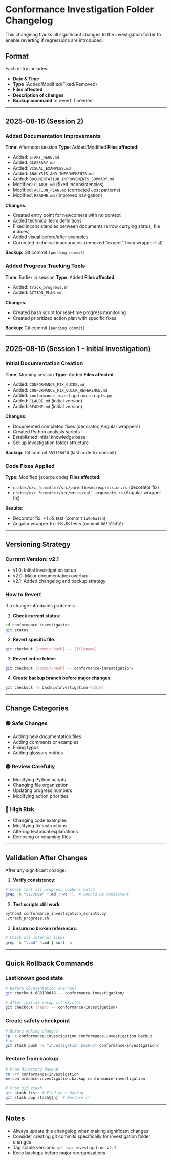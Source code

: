 # Conformance Investigation Folder Changelog

This changelog tracks all significant changes to the investigation folder to enable reverting if regressions are introduced.

## Format
Each entry includes:
- **Date & Time**
- **Type** (Added/Modified/Fixed/Removed)
- **Files affected**
- **Description of changes**
- **Backup command** to revert if needed

---

## 2025-08-16 (Session 2)

### Added Documentation Improvements
**Time**: Afternoon session
**Type**: Added/Modified
**Files affected**:
- Added: `START_HERE.md`
- Added: `GLOSSARY.md`
- Added: `VISUAL_EXAMPLES.md`
- Added: `ANALYSIS_AND_IMPROVEMENTS.md`
- Added: `DOCUMENTATION_IMPROVEMENTS_SUMMARY.md`
- Modified: `CLAUDE.md` (fixed inconsistencies)
- Modified: `ACTION_PLAN.md` (corrected Jest patterns)
- Modified: `README.md` (improved navigation)

**Changes**:
- Created entry point for newcomers with no context
- Added technical term definitions
- Fixed inconsistencies between documents (arrow currying status, file indices)
- Added visual before/after examples
- Corrected technical inaccuracies (removed "expect" from wrapper list)

**Backup**: Git commit `[pending commit]`

### Added Progress Tracking Tools
**Time**: Earlier in session
**Type**: Added
**Files affected**:
- Added: `track_progress.sh`
- Added: `ACTION_PLAN.md`

**Changes**:
- Created bash script for real-time progress monitoring
- Created prioritized action plan with specific fixes

**Backup**: Git commit `[pending commit]`

---

## 2025-08-16 (Session 1 - Initial Investigation)

### Initial Documentation Creation
**Time**: Morning session
**Type**: Added
**Files affected**:
- Added: `CONFORMANCE_FIX_GUIDE.md`
- Added: `CONFORMANCE_FIX_QUICK_REFERENCE.md`
- Added: `conformance_investigation_scripts.py`
- Added: `CLAUDE.md` (initial version)
- Added: `README.md` (initial version)

**Changes**:
- Documented completed fixes (decorator, Angular wrappers)
- Created Python analysis scripts
- Established initial knowledge base
- Set up investigation folder structure

**Backup**: Git commit `883108d18` (last code fix commit)

### Code Fixes Applied
**Type**: Modified (source code)
**Files affected**:
- `crates/oxc_formatter/src/parentheses/expression.rs` (decorator fix)
- `crates/oxc_formatter/src/write/call_arguments.rs` (Angular wrapper fix)

**Results**:
- Decorator fix: +1 JS test (commit `1a9e0a154`)
- Angular wrapper fix: +3 JS tests (commit `883108d18`)

---

## Versioning Strategy

### Current Version: v2.1
- v1.0: Initial investigation setup
- v2.0: Major documentation overhaul
- v2.1: Added changelog and backup strategy

### How to Revert

If a change introduces problems:

1. **Check current status**:
```bash
cd conformance-investigation
git status
```

2. **Revert specific file**:
```bash
git checkout [commit-hash] -- [filename]
```

3. **Revert entire folder**:
```bash
git checkout [commit-hash] -- conformance-investigation/
```

4. **Create backup branch before major changes**:
```bash
git checkout -b backup/investigation-[date]
```

---

## Change Categories

### 🟢 Safe Changes
- Adding new documentation files
- Adding comments or examples
- Fixing typos
- Adding glossary entries

### 🟡 Review Carefully
- Modifying Python scripts
- Changing file organization
- Updating progress numbers
- Modifying action priorities

### 🔴 High Risk
- Changing code examples
- Modifying fix instructions
- Altering technical explanations
- Removing or renaming files

---

## Validation After Changes

After any significant change:

1. **Verify consistency**:
```bash
# Check that all progress numbers match
grep -h "517/699" *.md | wc -l  # Should be consistent
```

2. **Test scripts still work**:
```bash
python3 conformance_investigation_scripts.py
./track_progress.sh
```

3. **Ensure no broken references**:
```bash
# Check all internal links
grep -h "\.md" *.md | sort -u
```

---

## Quick Rollback Commands

### Last known good state
```bash
# Before documentation overhaul
git checkout 883108d18 -- conformance-investigation/

# After initial setup (if exists)
git checkout [hash] -- conformance-investigation/
```

### Create safety checkpoint
```bash
# Before making changes
cp -r conformance-investigation conformance-investigation.backup
# or
git stash push -m "investigation backup" conformance-investigation/
```

### Restore from backup
```bash
# From directory backup
rm -rf conformance-investigation
mv conformance-investigation.backup conformance-investigation

# From git stash
git stash list  # Find your backup
git stash pop stash@{n}  # Restore it
```

---

## Notes

- Always update this changelog when making significant changes
- Consider creating git commits specifically for investigation folder changes
- Tag stable versions: `git tag investigation-v2.1`
- Keep backups before major reorganizations
